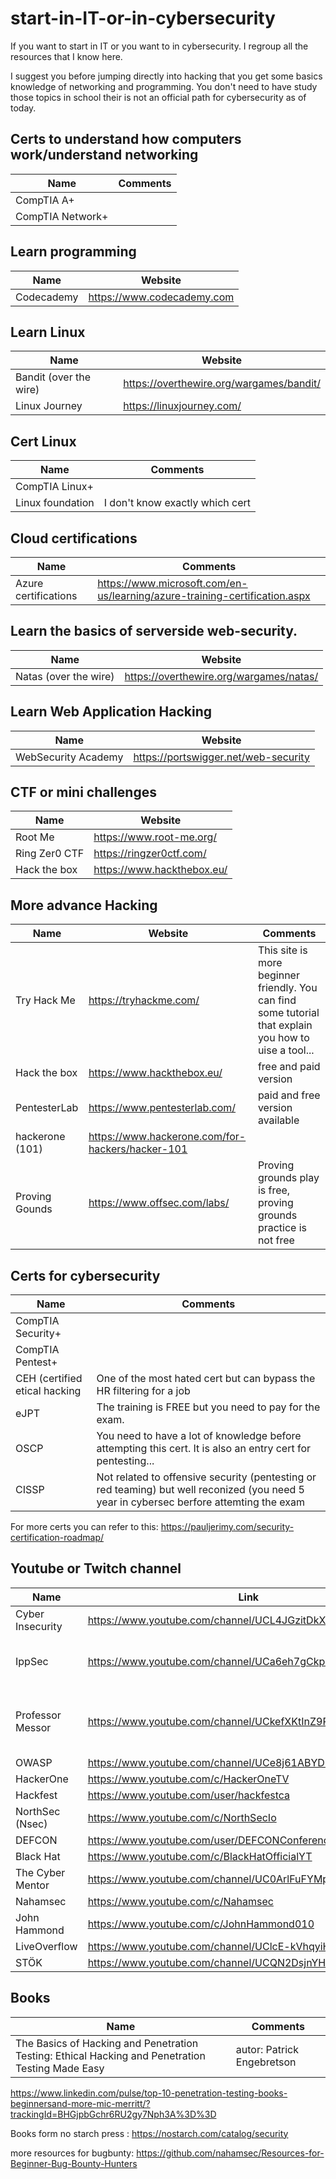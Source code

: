 # start-in-IT-or-in-cybersecurity
If you want to start in IT or you want to in cybersecurity. I regroup all the resources that I know here.

I suggest you before jumping directly into hacking that you get some basics knowledge of networking and programming. You don't need to have study those topics in school their is not an official path for cybersecurity as of today.

## Certs to understand how computers work/understand networking

| Name  | Comments |
| ------------- | ------------- |
| CompTIA A+ | |
| CompTIA Network+ | |

## Learn programming
| Name  | Website |
| ------------- | ------------- |
| Codecademy  | https://www.codecademy.com |

## Learn Linux

| Name  | Website |
| ------------- | ------------- |
| Bandit (over the wire) | https://overthewire.org/wargames/bandit/  |
| Linux Journey | https://linuxjourney.com/ |

## Cert Linux

| Name  | Comments |
| ------------- | ------------- |
| CompTIA Linux+ | |
| Linux foundation | I don't know exactly which cert |

## Cloud certifications
| Name  | Comments |
| ------------- | ------------- |
| Azure certifications | https://www.microsoft.com/en-us/learning/azure-training-certification.aspx |

## Learn the basics of serverside web-security.

| Name  | Website |
| ------------- | ------------- |
| Natas (over the wire) | https://overthewire.org/wargames/natas/ |

## Learn Web Application Hacking
| Name  | Website |
| ------------- | ------------- |
| WebSecurity Academy | https://portswigger.net/web-security |

## CTF or mini challenges

| Name | Website |
| ------------- | ------------- |
| Root Me | https://www.root-me.org/ |
| Ring Zer0 CTF | https://ringzer0ctf.com/ |
| Hack the box | https://www.hackthebox.eu/ |

## More advance Hacking

| Name | Website | Comments |
| ------------- | ------------- | ------------- |
| Try Hack Me | https://tryhackme.com/ | This site is more beginner friendly. You can find some tutorial that explain you how to uise a tool... |
| Hack the box | https://www.hackthebox.eu/ | free and paid version |
| PentesterLab | https://www.pentesterlab.com/ | paid and free version available |
| hackerone (101) | https://www.hackerone.com/for-hackers/hacker-101 | |
| Proving Gounds | https://www.offsec.com/labs/ | Proving grounds play is free, proving grounds practice is not free|

## Certs for cybersecurity
| Name  | Comments |
| ------------- | ------------- |
| CompTIA Security+ | |
| CompTIA Pentest+ | |
| CEH (certified etical hacking | One of the most hated cert but can bypass the HR filtering for a job |
| eJPT | The training is FREE but you need to pay for the exam. |
| OSCP | You need to have a lot of knowledge before attempting this cert. It is also an entry cert for pentesting... |
| CISSP | Not related to offensive security (pentesting or red teaming) but well reconized (you need 5 year in cybersec berfore attemting the exam |
For more certs you can refer to this: https://pauljerimy.com/security-certification-roadmap/

## Youtube or Twitch channel
| Name | Link | Comments |
| ------------- | ------------- | ------------- |
| Cyber Insecurity | https://www.youtube.com/channel/UCL4JGzitDkX5TOwzs9A02Kg | |
| IppSec | https://www.youtube.com/channel/UCa6eh7gCkpPo5XXUDfygQQA | walkthrough of old Hack the Box machines/boxes |
| Professor Messor | https://www.youtube.com/channel/UCkefXKtInZ9PLsoGRtml2FQ | Videos to study the A+, Network+ or Security+ certification |
| OWASP | https://www.youtube.com/channel/UCe8j61ABYDuPTdtjItD2veA | |
| HackerOne | https://www.youtube.com/c/HackerOneTV | |
| Hackfest | https://www.youtube.com/user/hackfestca | |
| NorthSec (Nsec) | https://www.youtube.com/c/NorthSecIo | |
| DEFCON | https://www.youtube.com/user/DEFCONConference/videos | |
| Black Hat | https://www.youtube.com/c/BlackHatOfficialYT | |
| The Cyber Mentor | https://www.youtube.com/channel/UC0ArlFuFYMpEewyRBzdLHiw | |
| Nahamsec | https://www.youtube.com/c/Nahamsec | |
| John Hammond | https://www.youtube.com/c/JohnHammond010 | |
| LiveOverflow | https://www.youtube.com/channel/UClcE-kVhqyiHCcjYwcpfj9w | |
| STÖK | https://www.youtube.com/channel/UCQN2DsjnYH60SFBIA6IkNwg | |

## Books
| Name  | Comments |
| ------------- | ------------- |
| The Basics of Hacking and Penetration Testing: Ethical Hacking and Penetration Testing Made Easy | autor: Patrick Engebretson |

https://www.linkedin.com/pulse/top-10-penetration-testing-books-beginnersand-more-mic-merritt/?trackingId=BHGjpbGchr6RU2gy7Nph3A%3D%3D

Books form no starch press : https://nostarch.com/catalog/security

more resources for bugbunty: https://github.com/nahamsec/Resources-for-Beginner-Bug-Bounty-Hunters 
